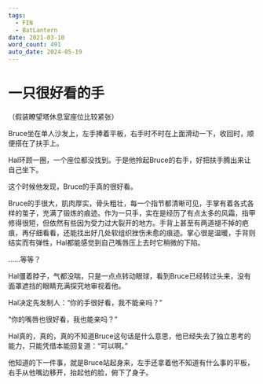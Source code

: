 ```yaml
---
tags:
  - FIN
  - BatLantern
date: 2021-03-10
word_count: 491
auto_date: 2024-05-19
---
```


# 一只很好看的手

（假装瞭望塔休息室座位比较紧张）

Bruce坐在单人沙发上，左手捧着平板，右手时不时在上面滑动一下，收回时，顺便搭在了扶手上。

Hal环顾一圈，一个座位都没找到。于是他拎起Bruce的右手，好把扶手腾出来让自己坐下。

这个时候他发现，Bruce的手真的很好看。

Bruce的手很大，肌肉厚实，骨头粗壮，每一个指节都清晰可见，手掌有着各式各样的茧子，充满了锻炼的痕迹。作为一只手，实在是经历了有点太多的风霜，指甲修得很短，但依然有些因为受力过大裂开的地方。手背上甚至有两道褪不掉的疤痕，再仔细看看，还能找出好几处软组织挫伤未愈的痕迹。掌心很是温暖，手背则结实而有弹性，Hal都能感觉到自己嘴唇压上去时它稍微的下陷。

……等等？

Hal僵着脖子，气都没喘，只是一点点转动眼球，看到Bruce已经转过头来，没有面罩遮挡的眼睛充满探究地审视着他。

Hal决定先发制人：“你的手很好看，我不能亲吗？”

“你的嘴唇也很好看，我也能亲吗？”

Hal真的，真的，真的不知道Bruce这句话是什么意思，他已经失去了独立思考的能力，只能凭借本能回复道：“可以啊。”

他知道的下一件事，就是Bruce站起身来，左手还拿着他不知道有什么事的平板，右手从他嘴边移开，抬起他的脸，俯下了身子。
